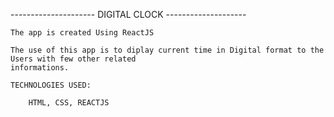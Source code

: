--------------------- DIGITAL CLOCK --------------------

    The app is created Using ReactJS

    The use of this app is to diplay current time in Digital format to the Users with few other related 
    informations.

    TECHNOLOGIES USED: 
    
        HTML, CSS, REACTJS
